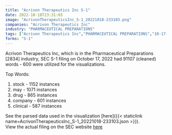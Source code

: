 ```yaml
---
title: "Acrivon Therapeutics Inc S-1"
date: 2022-10-18T23:31:03
image: "AcrivonTherapeuticsInc_S-1_20221018-233103.png"
companies: "Acrivon Therapeutics Inc"
industry: "PHARMACEUTICAL PREPARATIONS"
tags: ["Acrivon Therapeutics Inc","PHARMACEUTICAL PREPARATIONS","10-17-2022","S-1"]
forms: "S-1"
---
```

Acrivon Therapeutics Inc, which is in the Pharmaceutical Preparations [2834] industry, SEC S-1 filing on October 17, 2022 had 91107 (cleaned) words - 600 were utilized for the visualizations.

Top Words:
1. stock - 1152 instances
2. may - 1071 instances
3. drug - 865 instances
4. company - 601 instances
5. clinical - 587 instances


See the parsed data used in the visualization [here]({{< staticlink name=AcrivonTherapeuticsInc_S-1_20221018-233103.json >}}).  
View the actual filing on the SEC website [here](https://www.sec.gov/Archives/edgar/data/1781174/0000950123-22-010286.txt)